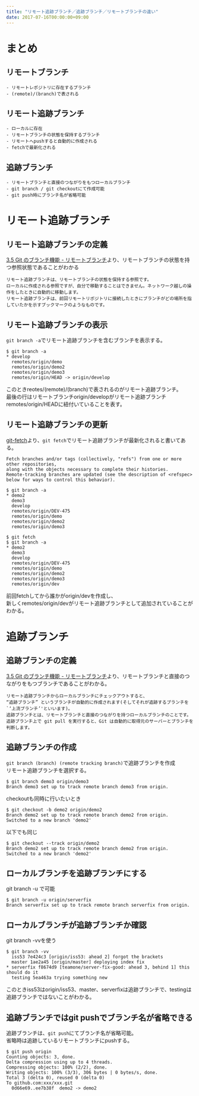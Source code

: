 ```yaml
---
title: "リモート追跡ブランチ／追跡ブランチ／リモートブランチの違い"
date: 2017-07-16T00:00:00+09:00
---
```


# まとめ

## リモートブランチ
```
- リモートレポジトリに存在するブランチ
- (remote)/(branch)で表される
```

## リモート追跡ブランチ
```
- ローカルに存在
- リモートブランチの状態を保持するブランチ
- リモートへpushすると自動的に作成される
- fetchで最新化される
```

## 追跡ブランチ

```
- リモートブランチと直接のつながりをもつローカルブランチ
- git branch / git checkoutにて作成可能
- git push時にブランチ名が省略可能
```

# リモート追跡ブランチ

## リモート追跡ブランチの定義

[3.5 Git のブランチ機能 - リモートブランチ](https://git-scm.com/book/ja/v2/Git-%E3%81%AE%E3%83%96%E3%83%A9%E3%83%B3%E3%83%81%E6%A9%9F%E8%83%BD-%E3%83%AA%E3%83%A2%E3%83%BC%E3%83%88%E3%83%96%E3%83%A9%E3%83%B3%E3%83%81)より、リモートブランチの状態を持つ参照状態であることがわかる

```
リモート追跡ブランチは、リモートブランチの状態を保持する参照です。 
ローカルに作成される参照ですが、自分で移動することはできません。ネットワーク越しの操作をしたときに自動的に移動します。 
リモート追跡ブランチは、前回リモートリポジトリに接続したときにブランチがどの場所を指していたかを示すブックマークのようなものです。
```

## リモート追跡ブランチの表示

`git branch -a`でリモート追跡ブランチを含むブランチを表示する。

```
$ git branch -a
* develop
  remotes/origin/demo
  remotes/origin/demo2
  remotes/origin/demo3
  remotes/origin/HEAD -> origin/develop
```

このときreotes/(remote)/(branch)で表されるのがリモート追跡ブランチ。  
最後の行はリモートブランチorigin/developがリモート追跡ブランチremotes/origin/HEADに紐付いていることを表す。

## リモート追跡ブランチの更新

[git-fetch](https://git-scm.com/docs/git-fetch)より、`git fetch`でリモート追跡ブランチが最新化されると書いてある。
```
Fetch branches and/or tags (collectively, "refs") from one or more other repositories, 
along with the objects necessary to complete their histories. 
Remote-tracking branches are updated (see the description of <refspec> below for ways to control this behavior).
```

```
$ git branch -a
* demo2
  demo3
  develop
  remotes/origin/DEV-475
  remotes/origin/demo
  remotes/origin/demo2
  remotes/origin/demo3

$ git fetch
$ git branch -a
* demo2
  demo3
  develop
  remotes/origin/DEV-475
  remotes/origin/demo
  remotes/origin/demo2
  remotes/origin/demo3
  remotes/origin/dev
```

前回fetchしてから誰かがorigin/devを作成し、  
新しくremotes/origin/devがリモート追跡ブランチとして追加されていることがわかる。


# 追跡ブランチ

## 追跡ブランチの定義

[3.5 Git のブランチ機能 - リモートブランチ](https://git-scm.com/book/ja/v2/Git-%E3%81%AE%E3%83%96%E3%83%A9%E3%83%B3%E3%83%81%E6%A9%9F%E8%83%BD-%E3%83%AA%E3%83%A2%E3%83%BC%E3%83%88%E3%83%96%E3%83%A9%E3%83%B3%E3%83%81)より、リモートブランチと直接のつながりをもつブランチであることがわかる。

```
リモート追跡ブランチからローカルブランチにチェックアウトすると、
“追跡ブランチ” というブランチが自動的に作成されます(そしてそれが追跡するブランチを`‘上流ブランチ’'といいます)。
追跡ブランチとは、リモートブランチと直接のつながりを持つローカルブランチのことです。 
追跡ブランチ上で git pull を実行すると、Git は自動的に取得元のサーバーとブランチを判断します。
```

## 追跡ブランチの作成

`git branch (branch) (remote tracking branch)`で追跡ブランチを作成  
リモート追跡ブランチを選択する。　

```
$ git branch demo3 origin/demo3
Branch demo3 set up to track remote branch demo3 from origin.
```

checkoutも同時に行いたいとき

```
$ git checkout -b demo2 origin/demo2
Branch demo2 set up to track remote branch demo2 from origin.
Switched to a new branch 'demo2'
```

以下でも同じ
```
$ git checkout --track origin/demo2
Branch demo2 set up to track remote branch demo2 from origin.
Switched to a new branch 'demo2'
```

## ローカルブランチを追跡ブランチにする

git branch -u で可能

```
$ git branch -u origin/serverfix
Branch serverfix set up to track remote branch serverfix from origin.
```

## ローカルブランチが追跡ブランチか確認

git branch -vvを使う

```
$ git branch -vv
  iss53 7e424c3 [origin/iss53: ahead 2] forgot the brackets
  master 1ae2a45 [origin/master] deploying index fix
* serverfix f8674d9 [teamone/server-fix-good: ahead 3, behind 1] this should do it
  testing 5ea463a trying something new
```

このときiss53はorigin/iss53、master、serverfixは追跡ブランチで、testingは追跡ブランチではないことがわかる。


## 追跡ブランチではgit pushでブランチ名が省略できる

追跡ブランチは、`git push`にてブランチ名が省略可能。  
省略時は追跡しているリモートブランチにpushする。

```
$ git push origin
Counting objects: 3, done.
Delta compression using up to 4 threads.
Compressing objects: 100% (2/2), done.
Writing objects: 100% (3/3), 306 bytes | 0 bytes/s, done.
Total 3 (delta 0), reused 0 (delta 0)
To github.com:xxx/xxx.git
  0d66e69..ee7b38f  demo2 -> demo2
```
